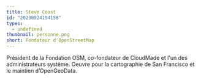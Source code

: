 ```yaml
---
title: Steve Coast
id: "20230924194158"
types:
  - undefined
thumbnail: personne.png
short: Fondateur d'OpenStreetMap
---
```


Président de la Fondation OSM, co-fondateur de CloudMade et l'un des administrateurs système. Oeuvre pour la cartographie de San Francisco et le maintien d’OpenGeoData.